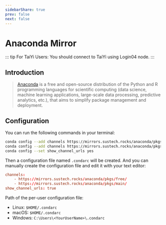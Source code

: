 ```yaml
---
sidebarShare: true
prev: false
next: false
---
```


# Anaconda Mirror

::: tip For TaiYi Users:
You should connect to TaiYi using Login04 node.
:::

## Introduction

> [Anaconda](https://www.anaconda.com/) is a free and open-source distribution of the Python and R programming languages for scientific computing (data science, machine learning applications, large-scale data processing, predictive analytics, etc.), that aims to simplify package management and deployment.

## Configuration

You can run the following commands in your terminal:

``` sh
conda config --add channels https://mirrors.sustech.rocks/anaconda/pkgs/free/
conda config --add channels https://mirrors.sustech.rocks/anaconda/pkgs/main/
conda config --set show_channel_urls yes
```

Then a configuration file named `.condarc` will be created. And you can manually create the configuration file and edit it with your text editor:

``` toml
channels:
    - https://mirrors.sustech.rocks/anaconda/pkgs/free/
    - https://mirrors.sustech.rocks/anaconda/pkgs/main/
show_channel_urls: true
```

Path of the per-user configuration file:
- Linux: `$HOME/.condarc`
- macOS: `$HOME/.condarc`
- Windows: `C:\Users\<YourUserName>\.condarc`
